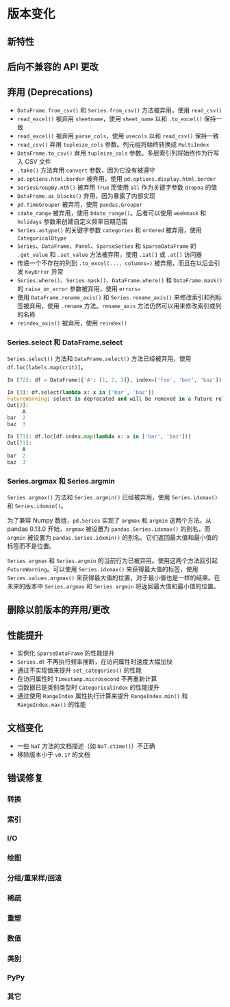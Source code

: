 # 版本变化

## 新特性


## 后向不兼容的 API 更改


## 弃用 (Deprecations)
- `DataFrame.from_csv()` 和 `Series.from_csv()` 方法被弃用，使用 `read_csv()`
- `read_excel()` 被弃用 `sheetname`，使用 `sheet_name` 以和 `.to_excel()` 保持一致
- `read_excel()` 被弃用 `parse_cols`，使用 `usecols` 以和 `read_csv()` 保持一致
- `read_csv()` 弃用 `tupleize_cols` 参数。列元组将始终转换成 `MultiIndex`
- `DataFrame.to_csv()` 弃用 `tupleize_cols` 参数。多层索引列将始终作为行写入 CSV 文件
- `.take()` 方法弃用 `convert` 参数，因为它没有被遵守
- `pd.options.html.border` 被弃用，使用 `pd.options.display.html.border`
- `SeriesGroupBy.nth()` 被弃用 `True` 而使用 `all` 作为关键字参数 `dropna` 的值
- `DataFrame.as_blocks()` 弃用，因为暴露了内部实现
- `pd.TimeGrouper` 被弃用，使用 `pandas.Grouper`
- `cdate_range` 被弃用，使用 `bdate_range()`。后者可以使用 `weekmask` 和 `holidays` 参数来创建自定义频率日期范围
- `Series.astype()` 的关键字参数 `categories` 和 `ordered` 被弃用，使用 `CategoricalDtype`
- `Series`、`DataFrame`、`Panel`、`SparseSeries` 和 `SparseDataFrame` 的 `.get_value` 和 `.set_value` 方法被弃用，使用 `.iat[]` 或 `.at[]` 访问器
- 传递一个不存在的列到 `.to_excel(..., columns=)` 被弃用，而且在以后会引发 `KeyError` 异常
- `Series.where()`、`Series.mask()`、`DataFrame.where()` 和 `DataFrame.mask()` 的 `raise_on_error` 参数被弃用，使用 `errors=`
- 使用 `DataFrame.rename_axis()` 和 `Series.rename_axis()` 来修改索引和列标签被弃用，使用 `.rename` 方法。`rename_axis` 方法仍然可以用来修改索引或列的名称
- `reindex_axis()` 被弃用，使用 `reindex()`

### Series.select 和 DataFrame.select
`Series.select()` 方法和 `DataFrame.select()` 方法已经被弃用，使用 `df.loc[labels.map(crit)]`。

```python
In [72]: df = DataFrame({'A': [1, 2, 3]}, index=['foo', 'bar', 'baz'])
```

```python
In [3]: df.select(lambda x: x in ['bar', 'baz'])
FutureWarning: select is deprecated and will be removed in a future release. You can use .loc[crit] as a replacement
Out[3]:
     A
bar  2
baz  3
```

```python
In [73]: df.loc[df.index.map(lambda x: x in ['bar', 'baz'])]
Out[73]:
     A
bar  2
baz  3
```

### Series.argmax 和 Series.argmin
`Series.argmax()` 方法和 `Series.argmin()` 已经被弃用，使用 `Series.idxmax()` 和 `Series.idxmin()`。

为了兼容 Numpy 数组，`pd.Series` 实现了 `argmax` 和 `argmin` 这两个方法。从 pandas 0.13.0 开始，`argmax` 被设置为 `pandas.Series.idxmax()` 的别名，而 `argmin` 被设置为 `pandas.Series.idxmin()` 的别名。它们返回最大值和最小值的标签而不是位置。

`Series.argmax` 和 `Series.argmin` 的当前行为已被弃用。使用这两个方法回引起 `FutureWarning`。可以使用 `Series.idxmax()` 来获得最大值的标签，使用 `Series.values.argmax()` 来获得最大值的位置，对于最小值也是一样的结果。在未来的版本中 `Series.argmax` 和 `Series.argmin` 将返回最大值和最小值的位置。


## 删除以前版本的弃用/更改


## 性能提升
- 实例化 `SparseDataFrame` 的性能提升
- `Series.dt` 不再执行频率推断，在访问属性时速度大幅加快
- 通过不实现值来提升 `set_categories()` 的性能
- 在访问属性时 `Timestamp.microsecond` 不再重新计算
- 当数据已是类别类型时 `CategoricalIndex` 的性能提升
- 通过使用 `RangeIndex` 属性执行计算来提升 `RangeIndex.min()` 和 `RangeIndex.max()` 的性能


## 文档变化
- 一些 `NaT` 方法的文档描述（如 `NaT.ctime()`）不正确
- 移除版本小于 `v0.17` 的文档


## 错误修复
### 转换

### 索引

### I/O

### 绘图

### 分组/重采样/回滚

### 稀疏

### 重塑

### 数值

### 类别

### PyPy

### 其它
